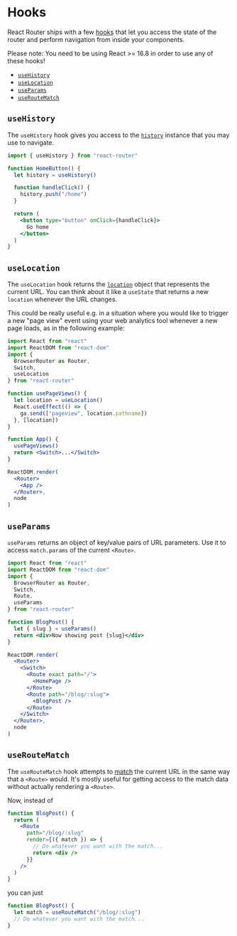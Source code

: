 # Hooks

React Router ships with a few [hooks](https://reactjs.org/docs/hooks-intro.html) that let you access the state of the router and perform navigation from inside your components.

Please note: You need to be using React >= 16.8 in order to use any of these hooks!

- [`useHistory`](#usehistory)
- [`useLocation`](#uselocation)
- [`useParams`](#useparams)
- [`useRouteMatch`](#useroutematch)

<a id="usehistory" />

## `useHistory`

The `useHistory` hook gives you access to the [`history`](./history.md) instance that you may use to navigate.

```jsx
import { useHistory } from "react-router"

function HomeButton() {
  let history = useHistory()

  function handleClick() {
    history.push("/home")
  }

  return (
    <button type="button" onClick={handleClick}>
      Go home
    </button>
  )
}
```

<a id="uselocation" />

## `useLocation`

The `useLocation` hook returns the [`location`](./location.md) object that represents the current URL. You can think about it like a `useState` that returns a new `location` whenever the URL changes.

This could be really useful e.g. in a situation where you would like to trigger a new "page view" event using your web analytics tool whenever a new page loads, as in the following example:

```jsx
import React from "react"
import ReactDOM from "react-dom"
import { 
  BrowserRouter as Router, 
  Switch, 
  useLocation
} from "react-router"

function usePageViews() {
  let location = useLocation()
  React.useEffect(() => {
    ga.send(["pageview", location.pathname])
  }, [location])
}

function App() {
  usePageViews()
  return <Switch>...</Switch>
}

ReactDOM.render(
  <Router>
    <App />
  </Router>,
  node
)
```

<a id="useparams" />

## `useParams`

`useParams` returns an object of key/value pairs of URL parameters. Use it to access `match.params` of the current `<Route>`.

```jsx
import React from "react"
import ReactDOM from "react-dom"
import { 
  BrowserRouter as Router, 
  Switch, 
  Route, 
  useParams 
} from "react-router"

function BlogPost() {
  let { slug } = useParams()
  return <div>Now showing post {slug}</div>
}

ReactDOM.render(
  <Router>
    <Switch>
      <Route exact path="/">
        <HomePage />
      </Route>
      <Route path="/blog/:slug">
        <BlogPost />
      </Route>
    </Switch>
  </Router>,
  node
)
```

## `useRouteMatch`

The `useRouteMatch` hook attempts to [match](./match.md) the current URL in the same way that a `<Route>` would. It's mostly useful for getting access to the match data without actually rendering a `<Route>`.

Now, instead of

```jsx
function BlogPost() {
  return (
    <Route
      path="/blog/:slug"
      render={({ match }) => {
        // Do whatever you want with the match...
        return <div />
      }}
    />
  )
}
```

you can just

```jsx
function BlogPost() {
  let match = useRouteMatch("/blog/:slug")
  // Do whatever you want with the match...
}
```
